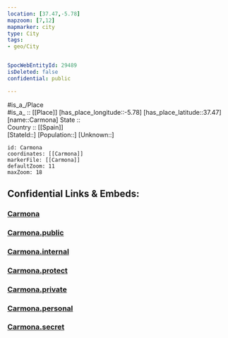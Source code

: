 ```yaml
---
location: [37.47,-5.78] 
mapzoom: [7,12] 
mapmarker: city 
type: City
tags:
- geo/City


SpocWebEntityId: 29489
isDeleted: false
confidential: public

---
```

#is_a_/Place  
#is_a_ :: [[Place]] 
[has_place_longitude::-5.78] 
[has_place_latitude::37.47] 
[name::Carmona] 
State ::  
Country :: [[Spain]]  
[StateId::] 
[Population::] 
[Unknown::] 


```leaflet
id: Carmona
coordinates: [[Carmona]] 
markerFile: [[Carmona]] 
defaultZoom: 11 
maxZoom: 18
```


## Confidential Links & Embeds: 

### [Carmona](/_Standards/Earth/Continent/Europe/Europe~South/Spain/Provinces~Spain/Andalusia/Sevilla.Province/City/Carmona.md) 

### [Carmona.public](/_public/Earth/Continent/Europe/Europe~South/Spain/Provinces~Spain/Andalusia/Sevilla.Province/City/Carmona.public.md) 

### [Carmona.internal](/_internal/Earth/Continent/Europe/Europe~South/Spain/Provinces~Spain/Andalusia/Sevilla.Province/City/Carmona.internal.md) 

### [Carmona.protect](/_protect/Earth/Continent/Europe/Europe~South/Spain/Provinces~Spain/Andalusia/Sevilla.Province/City/Carmona.protect.md) 

### [Carmona.private](/_private/Earth/Continent/Europe/Europe~South/Spain/Provinces~Spain/Andalusia/Sevilla.Province/City/Carmona.private.md) 

### [Carmona.personal](/_personal/Earth/Continent/Europe/Europe~South/Spain/Provinces~Spain/Andalusia/Sevilla.Province/City/Carmona.personal.md) 

### [Carmona.secret](/_secret/Earth/Continent/Europe/Europe~South/Spain/Provinces~Spain/Andalusia/Sevilla.Province/City/Carmona.secret.md)

